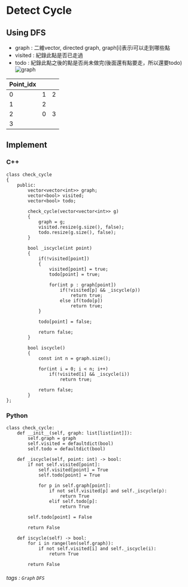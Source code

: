 # Detect Cycle
## Using DFS
- graph : 二維vector, directed graph, graph[i]表示i可以走到哪些點
- visited : 紀錄此點是否已走過
- todo : 紀錄此點之後的點是否尚未做完(後面還有點要走，所以還要todo)
![graph](https://hackmd.io/_uploads/BJ4eaLLE6.jpg)

| Point_idx |          |          |
| --------- | -------- | -------- |
| 0         | 1        | 2        |
| 1         | 2        |          |
| 2         | 0        | 3        |
| 3         |          |          |

## Implement
### C++

```cpp=
class check_cycle
{
	public:
		vector<vector<int>> graph;
		vector<bool> visited;
		vector<bool> todo;
		
		check_cycle(vector<vector<int>> g)
		{
			graph = g;
			visited.resize(g.size(), false);
			todo.resize(g.size(), false);
		}

		bool _iscycle(int point)
		{
			if(!visited[point])
			{
				visited[point] = true;
				todo[point] = true;

				for(int p : graph[point])
					if(!visited[p] && _iscycle(p))
						return true;
					else if(todo[p])
						return true;
			}

			todo[point] = false;

			return false;
		}

		bool iscycle()
		{
			const int n = graph.size();
			
			for(int i = 0; i < n; i++)
				if(!visited[i] && _iscycle(i))
					return true;

			return false;
		}
};
```

### Python
```python=
class check_cycle:
    def __init__(self, graph: list[list[int]]):
        self.graph = graph
        self.visited = defaultdict(bool)
        self.todo = defaultdict(bool)

    def _iscycle(self, point: int) -> bool:
        if not self.visited[point]:
            self.visited[point] = True
            self.todo[point] = True

            for p in self.graph[point]:
                if not self.visited[p] and self._iscycle(p):
                    return True
                elif self.todo[p]:
                    return True

        self.todo[point] = False

        return False

    def iscycle(self) -> bool:
        for i in range(len(self.graph)):
            if not self.visited[i] and self._iscycle(i):
                return True

        return False
```

###### tags : `Graph` `DFS`
